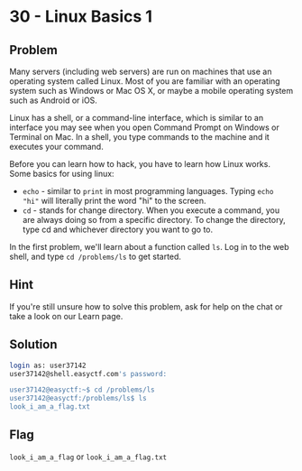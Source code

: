 # 30 - Linux Basics 1

## Problem

Many servers (including web servers) are run on machines that use an operating system called Linux. Most of you are familiar with an operating system such as Windows or Mac OS X, or maybe a mobile operating system such as Android or iOS.

Linux has a shell, or a command-line interface, which is similar to an interface you may see when you open Command Prompt on Windows or Terminal on Mac. In a shell, you type commands to the machine and it executes your command.

Before you can learn how to hack, you have to learn how Linux works. Some basics for using linux:

- `echo` - similar to `print` in most programming languages. Typing `echo "hi"` will literally print the word "hi" to the screen.
- `cd` - stands for change directory. When you execute a command, you are always doing so from a specific directory. To change the directory, type cd and whichever directory you want to go to.

In the first problem, we'll learn about a function called `ls`. Log in to the web shell, and type `cd /problems/ls` to get started.

## Hint

If you're still unsure how to solve this problem, ask for help on the chat or take a look on our Learn page.

## Solution

```bash
login as: user37142
user37142@shell.easyctf.com's password:

user37142@easyctf:~$ cd /problems/ls
user37142@easyctf:/problems/ls$ ls
look_i_am_a_flag.txt
```

## Flag

`look_i_am_a_flag` or `look_i_am_a_flag.txt`